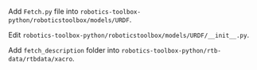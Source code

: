 Add `Fetch.py` file into `robotics-toolbox-python/roboticstoolbox/models/URDF`.

Edit `robotics-toolbox-python/roboticstoolbox/models/URDF/__init__.py`.

Add `fetch_description` folder into `robotics-toolbox-python/rtb-data/rtbdata/xacro`.
